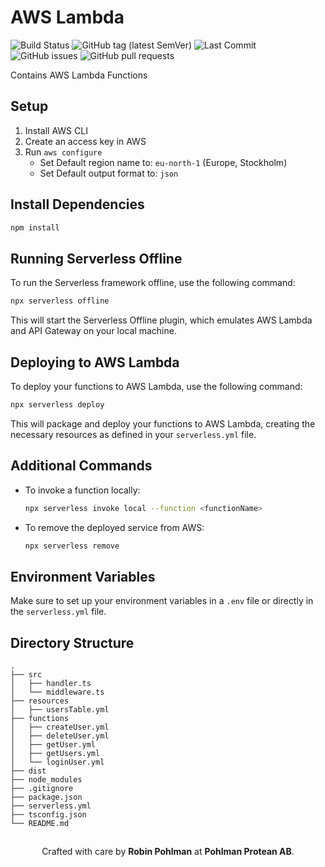 # AWS Lambda

![Build Status](https://github.com/Ridvan-bot/aws-lambda/actions/workflows/deploy.yml/badge.svg)
![GitHub tag (latest SemVer)](https://img.shields.io/github/v/tag/Ridvan-bot/aws-lambda?label=version&sort=semver)
![Last Commit](https://img.shields.io/github/last-commit/Ridvan-bot/aws-lambda)
![GitHub issues](https://img.shields.io/github/issues/Ridvan-bot/aws-lambda)
![GitHub pull requests](https://img.shields.io/github/issues-pr/Ridvan-bot/aws-lambda)

Contains AWS Lambda Functions

## Setup

1. Install AWS CLI
2. Create an access key in AWS
3. Run `aws configure`
   - Set Default region name to: `eu-north-1` (Europe, Stockholm)
   - Set Default output format to: `json`


## Install Dependencies

```sh
npm install
```

## Running Serverless Offline

To run the Serverless framework offline, use the following command:

```sh
npx serverless offline
```

This will start the Serverless Offline plugin, which emulates AWS Lambda and API Gateway on your local machine.

## Deploying to AWS Lambda

To deploy your functions to AWS Lambda, use the following command:

```sh
npx serverless deploy
```

This will package and deploy your functions to AWS Lambda, creating the necessary resources as defined in your `serverless.yml` file.

## Additional Commands

- To invoke a function locally:

  ```sh
  npx serverless invoke local --function <functionName>
  ```

- To remove the deployed service from AWS:

  ```sh
  npx serverless remove
  ```

## Environment Variables

Make sure to set up your environment variables in a `.env` file or directly in the `serverless.yml` file.

## Directory Structure

```
.
├── src
│   ├── handler.ts
│   └── middleware.ts
├── resources
│   ├── usersTable.yml
├── functions
│   ├── createUser.yml
│   ├── deleteUser.yml
│   ├── getUser.yml
│   ├── getUsers.yml
│   └── loginUser.yml
├── dist
├── node_modules
├── .gitignore
├── package.json
├── serverless.yml
├── tsconfig.json
└── README.md
```

##
<p align="center">
  Crafted with care by <strong>Robin Pohlman</strong> at <strong>Pohlman Protean AB</strong>.
</p>
